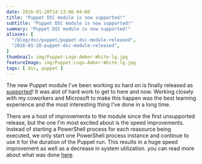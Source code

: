 ```yaml
---
date: 2016-01-20T14:13:06-04:00
title: "Puppet DSC module is now supported!"
subtitle: "Puppet DSC module is now supported!"
summary: "Puppet DSC module is now supported!"
aliases: [
  "/blog/dsc/puppet/puppet-dsc-module-released",
  "2016-01-20-puppet-dsc-module-released",
]
thumbnail: img/Puppet-Logo-Amber-White-lg.jpg
featureImage: img/Puppet-Logo-Amber-White-lg.jpg
tags: [ dsc, puppet ]
---
```


The new Puppet module I've been working so hard on is finally released as [supported](https://forge.puppetlabs.com/puppetlabs/dsc)! It was alot of hard work to get to here and now. Working closely with my coworkers and Microsoft to make this happen was the best learning experience and the most interesting thing I've done in a long time.

There are a host of improvements to the module since the first unsupported release, but the one I'm most excited about is the speed improvements. Instead of starting a PowerShell process for each reasource being executed, we only start one PowerShell process instance and continue to use it for the duration of the Puppet run. This results in a huge speed improvement as well as a decrease in system utilization. you can read more about what was done [here](https://puppetlabs.com/blog/powershell-dsc-module-now-supported).
